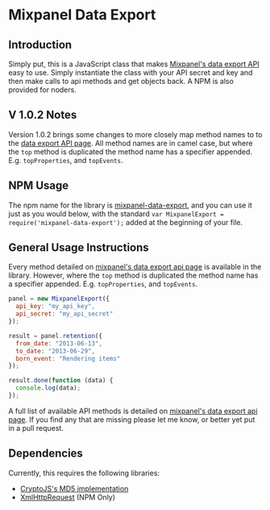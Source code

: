 Mixpanel Data Export
====================

Introduction
------------

Simply put, this is a JavaScript class that makes [Mixpanel's data export API](https://mixpanel.com/docs/api-documentation/data-export-api#libs-js) easy to use. Simply instantiate the class with your API secret and key and then make calls to api methods and get objects back. A NPM is also provided for noders.

V 1.0.2 Notes
-------------
Version 1.0.2 brings some changes to more closely map method names to to the [data export API page](https://mixpanel.com/docs/api-documentation/data-export-api#libs-js). All method names are in camel case, but where the `top` method is duplicated the method name has a specifier appended. E.g. `topProperties`, and `topEvents`.

NPM Usage
---------

The npm name for the library is [mixpanel-data-export](https://npmjs.org/package/mixpanel-data-export), and you can use it just as you would below, with the standard `var MixpanelExport = require('mixpanel-data-export');` added at the beginning of your file.

General Usage Instructions
--------------------------

Every method detailed on [mixpanel's data export api page](https://mixpanel.com/docs/api-documentation/data-export-api#libs-js) is available in the library. However, where the `top` method is duplicated the method name has a specifier appended. E.g. `topProperties`, and `topEvents`.

```javascript
panel = new MixpanelExport({
  api_key: "my_api_key",
  api_secret: "my_api_secret"
});

result = panel.retention({
  from_date: "2013-06-13", 
  to_date: "2013-06-29", 
  born_event: "Rendering items"
});

result.done(function (data) {
  console.log(data);
});
```

A full list of available API methods is detailed on [mixpanel's data export api page](https://mixpanel.com/docs/api-documentation/data-export-api#libs-js). If you find any that are missing please let me know, or better yet put in a pull request.

Dependencies
------------

Currently, this requires the following libraries: 

 - [CryptoJS's MD5 implementation](https://code.google.com/p/crypto-js/)
 - [XmlHttpRequest](https://npmjs.org/package/xmlhttprequest) (NPM Only)

